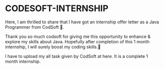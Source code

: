 # CODESOFT-INTERNSHIP


Here, I am thrilled to share that I have got an internship offer letter as a Java Programmer from CodSoft 🚀.

Thank you so much codsoft for giving me this opportunity to enhance & explore my skills about Java. Hopefully after completion of this 1 month internship, I will surely boost my coding skills.🎯

I have to upload my all task given by CodSoft at here. It is a complete 1 month internship.
